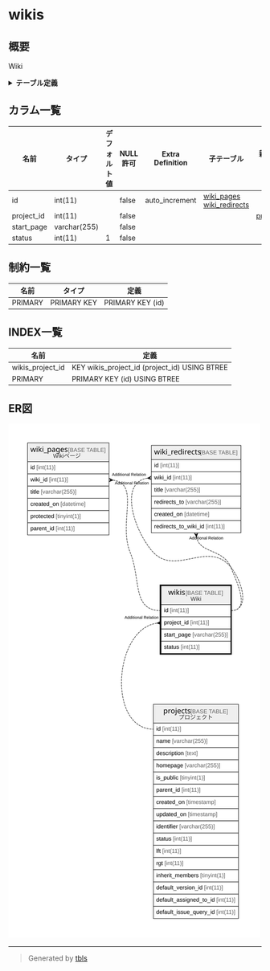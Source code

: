 # wikis

## 概要

Wiki

<details>
<summary><strong>テーブル定義</strong></summary>

```sql
CREATE TABLE `wikis` (
  `id` int(11) NOT NULL AUTO_INCREMENT,
  `project_id` int(11) NOT NULL,
  `start_page` varchar(255) NOT NULL,
  `status` int(11) NOT NULL DEFAULT 1,
  PRIMARY KEY (`id`),
  KEY `wikis_project_id` (`project_id`)
) ENGINE=InnoDB DEFAULT CHARSET=utf8mb4
```

</details>

## カラム一覧

| 名前         | タイプ          | デフォルト値       | NULL許可   | Extra Definition | 子テーブル                                                           | 親テーブル                   | コメント     |
| ---------- | ------------ | ------------ | -------- | ---------------- | --------------------------------------------------------------- | ----------------------- | -------- |
| id         | int(11)      |              | false    | auto_increment   | [wiki_pages](wiki_pages.md) [wiki_redirects](wiki_redirects.md) |                         |          |
| project_id | int(11)      |              | false    |                  |                                                                 | [projects](projects.md) |          |
| start_page | varchar(255) |              | false    |                  |                                                                 |                         |          |
| status     | int(11)      | 1            | false    |                  |                                                                 |                         |          |

## 制約一覧

| 名前      | タイプ         | 定義               |
| ------- | ----------- | ---------------- |
| PRIMARY | PRIMARY KEY | PRIMARY KEY (id) |

## INDEX一覧

| 名前               | 定義                                            |
| ---------------- | --------------------------------------------- |
| wikis_project_id | KEY wikis_project_id (project_id) USING BTREE |
| PRIMARY          | PRIMARY KEY (id) USING BTREE                  |

## ER図

![er](wikis.svg)

---

> Generated by [tbls](https://github.com/k1LoW/tbls)
